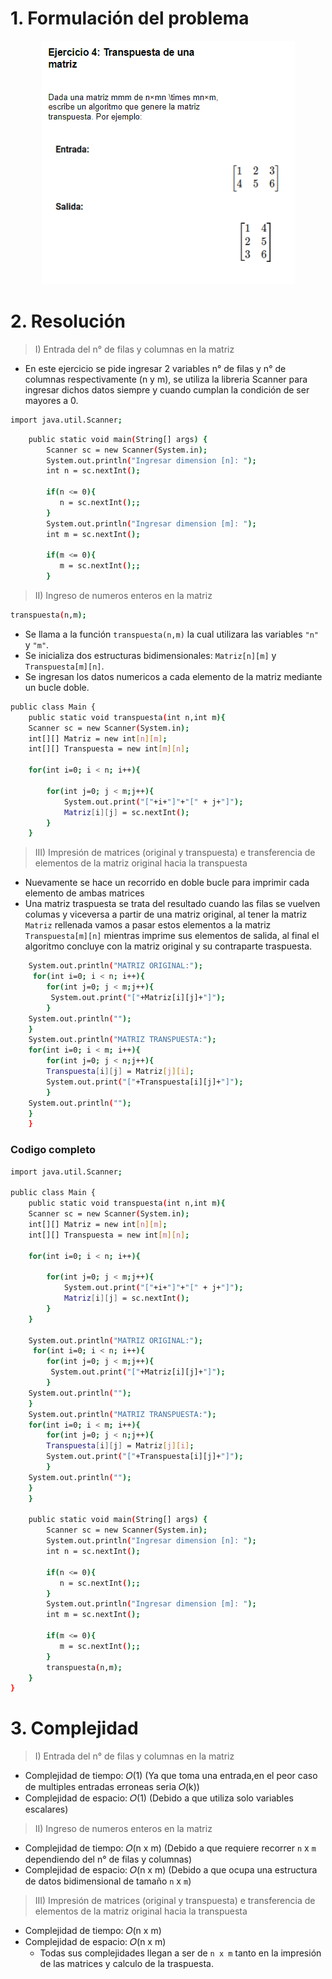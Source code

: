 # 1. Formulación del problema

<p align="center">
  <img src="image.png" alt="Imagen del ejercicio n°4" />
</p>

# 2. Resolución

> I) Entrada del n° de filas y columnas en la matriz

- En este ejercicio se pide ingresar 2 variables n° de filas y n° de columnas respectivamente (n y m), se utiliza la libreria Scanner para ingresar dichos datos siempre y cuando cumplan la condición de ser mayores a 0.

```bash
import java.util.Scanner;
```

```bash
    public static void main(String[] args) {
        Scanner sc = new Scanner(System.in);
        System.out.println("Ingresar dimension [n]: ");
        int n = sc.nextInt();
        
        if(n <= 0){
           n = sc.nextInt();;
        }  
        System.out.println("Ingresar dimension [m]: ");
        int m = sc.nextInt();
        
        if(m <= 0){
           m = sc.nextInt();;
        } 
```

> II) Ingreso de numeros enteros en la matriz 
```bash
transpuesta(n,m);
```
- Se llama a la función `transpuesta(n,m)` la cual utilizara las variables `"n"` y `"m"`.
- Se inicializa dos estructuras bidimensionales: `Matriz[n][m]` y `Transpuesta[m][n]`.
- Se ingresan los datos numericos a cada elemento de la matriz mediante un bucle doble.

```bash
public class Main {
    public static void transpuesta(int n,int m){
    Scanner sc = new Scanner(System.in);
    int[][] Matriz = new int[n][m]; 
    int[][] Transpuesta = new int[m][n];
    
    for(int i=0; i < n; i++){
        
        for(int j=0; j < m;j++){
            System.out.print("["+i+"]"+"[" + j+"]");
            Matriz[i][j] = sc.nextInt();           
        }
    }
```
> III) Impresión de matrices (original y transpuesta) e transferencia de elementos de la matriz original hacia la transpuesta

- Nuevamente se hace un recorrido en doble bucle para imprimir cada elemento de ambas matrices
- Una matriz traspuesta se trata del resultado cuando las filas se vuelven columas y viceversa a partir de una matriz original, al tener la matriz `Matriz` rellenada vamos a pasar estos elementos a la matriz `Transpuesta[m][n]` mientras imprime sus elementos de salida, al final el algoritmo concluye con la matriz original y su contraparte traspuesta.

```bash
    System.out.println("MATRIZ ORIGINAL:");
     for(int i=0; i < n; i++){
        for(int j=0; j < m;j++){
         System.out.print("["+Matriz[i][j]+"]"); 
        }
    System.out.println("");
    }
    System.out.println("MATRIZ TRANSPUESTA:");
    for(int i=0; i < m; i++){
        for(int j=0; j < n;j++){
        Transpuesta[i][j] = Matriz[j][i];
        System.out.print("["+Transpuesta[i][j]+"]"); 
        }
    System.out.println("");    
    }
    }
```

### Codigo completo

```bash
import java.util.Scanner;

public class Main {
    public static void transpuesta(int n,int m){
    Scanner sc = new Scanner(System.in);
    int[][] Matriz = new int[n][m]; 
    int[][] Transpuesta = new int[m][n];
    
    for(int i=0; i < n; i++){
        
        for(int j=0; j < m;j++){
            System.out.print("["+i+"]"+"[" + j+"]");
            Matriz[i][j] = sc.nextInt();           
        }
    }
    
    System.out.println("MATRIZ ORIGINAL:");
     for(int i=0; i < n; i++){
        for(int j=0; j < m;j++){
         System.out.print("["+Matriz[i][j]+"]"); 
        }
    System.out.println("");
    }
    System.out.println("MATRIZ TRANSPUESTA:");
    for(int i=0; i < m; i++){
        for(int j=0; j < n;j++){
        Transpuesta[i][j] = Matriz[j][i];
        System.out.print("["+Transpuesta[i][j]+"]"); 
        }
    System.out.println("");    
    }
    }

    public static void main(String[] args) {
        Scanner sc = new Scanner(System.in);
        System.out.println("Ingresar dimension [n]: ");
        int n = sc.nextInt();
        
        if(n <= 0){
           n = sc.nextInt();;
        }  
        System.out.println("Ingresar dimension [m]: ");
        int m = sc.nextInt();
        
        if(m <= 0){
           m = sc.nextInt();;
        } 
        transpuesta(n,m);
    }
}
```

# 3. Complejidad

> I) Entrada del n° de filas y columnas en la matriz

- Complejidad de tiempo: 𝑂(1) (Ya que toma una entrada,en el peor caso de multiples entradas erroneas seria 𝑂(k))
- Complejidad de espacio: 𝑂(1) (Debido a que utiliza solo variables escalares)

> II) Ingreso de numeros enteros en la matriz

- Complejidad de tiempo: 𝑂(n x m) (Debido a que requiere recorrer `n` x `m` dependiendo del n° de filas y columnas)
- Complejidad de espacio: 𝑂(n x m) (Debido a que ocupa una estructura de datos bidimensional de tamaño `n` x `m`)

> III) Impresión de matrices (original y transpuesta) e transferencia de elementos de la matriz original hacia la transpuesta

- Complejidad de tiempo: 𝑂(n x m) 
- Complejidad de espacio: 𝑂(n x m)
  - Todas sus complejidades llegan a ser de `n x m` tanto en la impresión de las matrices y calculo de la traspuesta.
